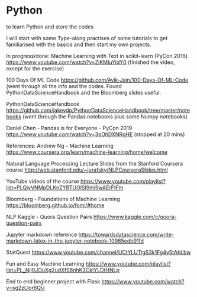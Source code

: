 # Python
to learn Python and store the codes

I will start with some Type-along practises of some tutorials to get familiarised with the basics and then start my own projects.

In progress/done:
Machine Learning with Text in scikit-learn (PyCon 2016) https://www.youtube.com/watch?v=ZiKMIuYidY0
(finished the video, except for the exercise)

100 Days Of ML Code https://github.com/Avik-Jain/100-Days-Of-ML-Code
(went through all the info and the codes. Found PythonDataScienceHandbook and the Bloomberg slides useful.

PythonDataScienceHandbook https://github.com/jakevdp/PythonDataScienceHandbook/tree/master/notebooks
(went through the Pandas notebooks plus some Numpy notebooks)

Daniel Chen - Pandas is for Everyone - PyCon 2019 https://www.youtube.com/watch?v=3qDhDXNRgHE
(stopped at 20 mins)

References:
Andrew Ng - Machine Learning https://www.coursera.org/learn/machine-learning/home/welcome

Natural Language Processing 
Lecture Slides from the Stanford Coursera course http://web.stanford.edu/~jurafsky/NLPCourseraSlides.html

YouTube videos of the course https://www.youtube.com/playlist?list=PLQiyVNMpDLKnZYBTUOlSI9mi9wAErFtFm

Bloomberg - Foundations of Machine Learning https://bloomberg.github.io/foml/#home

NLP Kaggle - Quora Question Pairs https://www.kaggle.com/c/quora-question-pairs

Jupyter markdown reference https://towardsdatascience.com/write-markdown-latex-in-the-jupyter-notebook-10985edb91fd

StatQuest https://www.youtube.com/channel/UCtYLUTtgS3k1Fg4y5tAhLbw

Fun and Easy Machine Learning https://www.youtube.com/playlist?list=PL_Nji0JOuXg2udXfS6nhK3CkIYLDtHNLp

End to end beginner project with Flask https://www.youtube.com/watch?v=sg2zLIor6QU
